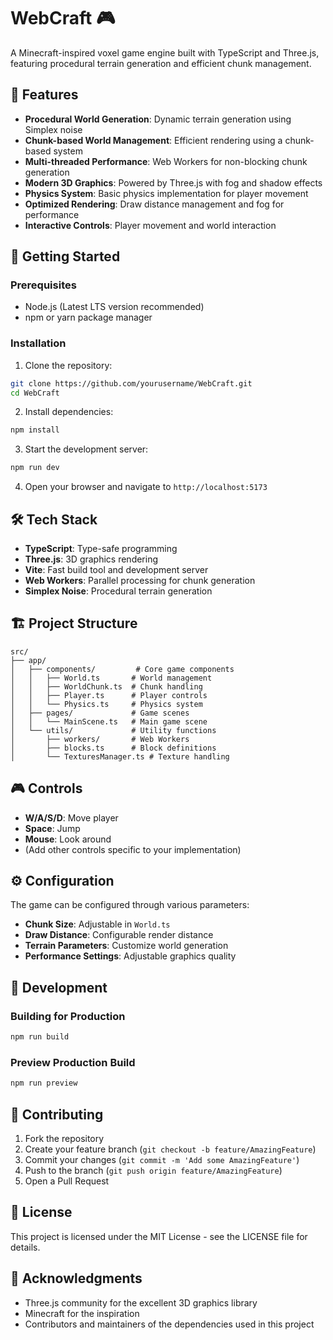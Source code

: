 # WebCraft 🎮

A Minecraft-inspired voxel game engine built with TypeScript and Three.js, featuring procedural terrain generation and efficient chunk management.

## 🌟 Features

- **Procedural World Generation**: Dynamic terrain generation using Simplex noise
- **Chunk-based World Management**: Efficient rendering using a chunk-based system
- **Multi-threaded Performance**: Web Workers for non-blocking chunk generation
- **Modern 3D Graphics**: Powered by Three.js with fog and shadow effects
- **Physics System**: Basic physics implementation for player movement
- **Optimized Rendering**: Draw distance management and fog for performance
- **Interactive Controls**: Player movement and world interaction

## 🚀 Getting Started

### Prerequisites

- Node.js (Latest LTS version recommended)
- npm or yarn package manager

### Installation

1. Clone the repository:
```bash
git clone https://github.com/yourusername/WebCraft.git
cd WebCraft
```

2. Install dependencies:
```bash
npm install
```

3. Start the development server:
```bash
npm run dev
```

4. Open your browser and navigate to `http://localhost:5173`

## 🛠️ Tech Stack

- **TypeScript**: Type-safe programming
- **Three.js**: 3D graphics rendering
- **Vite**: Fast build tool and development server
- **Web Workers**: Parallel processing for chunk generation
- **Simplex Noise**: Procedural terrain generation

## 🏗️ Project Structure

```
src/
├── app/
│   ├── components/         # Core game components
│   │   ├── World.ts       # World management
│   │   ├── WorldChunk.ts  # Chunk handling
│   │   ├── Player.ts      # Player controls
│   │   └── Physics.ts     # Physics system
│   ├── pages/             # Game scenes
│   │   └── MainScene.ts   # Main game scene
│   └── utils/             # Utility functions
│       ├── workers/       # Web Workers
│       ├── blocks.ts      # Block definitions
│       └── TexturesManager.ts # Texture handling
```

## 🎮 Controls

- **W/A/S/D**: Move player
- **Space**: Jump
- **Mouse**: Look around
- (Add other controls specific to your implementation)

## ⚙️ Configuration

The game can be configured through various parameters:

- **Chunk Size**: Adjustable in `World.ts`
- **Draw Distance**: Configurable render distance
- **Terrain Parameters**: Customize world generation
- **Performance Settings**: Adjustable graphics quality

## 🔧 Development

### Building for Production

```bash
npm run build
```

### Preview Production Build

```bash
npm run preview
```

## 🤝 Contributing

1. Fork the repository
2. Create your feature branch (`git checkout -b feature/AmazingFeature`)
3. Commit your changes (`git commit -m 'Add some AmazingFeature'`)
4. Push to the branch (`git push origin feature/AmazingFeature`)
5. Open a Pull Request

## 📝 License

This project is licensed under the MIT License - see the LICENSE file for details.

## 🙏 Acknowledgments

- Three.js community for the excellent 3D graphics library
- Minecraft for the inspiration
- Contributors and maintainers of the dependencies used in this project

